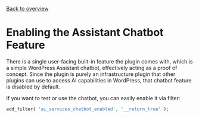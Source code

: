 [Back to overview](./README.md)

# Enabling the Assistant Chatbot Feature

There is a single user-facing built-in feature the plugin comes with, which is a simple WordPress Assistant chatbot, effectively acting as a proof of concept. Since the plugin is purely an infrastructure plugin that other plugins can use to access AI capabilities in WordPress, that chatbot feature is disabled by default.

If you want to test or use the chatbot, you can easily enable it via filter:

```php
add_filter( 'ai_services_chatbot_enabled', '__return_true' );
```

